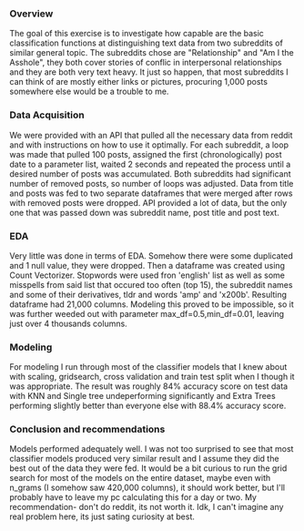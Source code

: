 ### Overview
The goal of this exercise is to investigate how capable are the basic classification functions at distinguishing text data from two subreddits of similar general topic. The subreddits chose are "Relationship" and "Am I the Asshole", they both cover stories of conflic in interpersonal relationships and they are both very text heavy. It just so happen, that most subreddits I can think of are mostly either links or pictures, procuring 1,000 posts somewhere else would be a trouble to me. 

### Data Acquisition 

We were provided with an API that pulled all the necessary data from reddit and with instructions on how to use it optimally. For each subreddit, a loop was made that pulled 100 posts, assigned the first (chronologically) post date to a parameter list, waited 2 seconds and repeated the process until a desired number of posts was accumulated. Both subreddits had significant number of removed posts, so number of loops was adjusted. Data from title and posts was fed to two separate dataframes that were merged after rows with removed posts were dropped. API provided a lot of data, but the only one that was passed down was subreddit name, post title and post text. 

### EDA

Very little was done in terms of EDA. Somehow there were some duplicated and 1 null value, they were dropped. Then a dataframe was created using Count Vectorizer. Stopwords were used fron 'english' list as well as some misspells from said list that occured too often (top 15), the subreddit names and some of their derivatives, tldr and words 'amp' and 'x200b'. Resulting dataframe had 21,000 columns. Modeling this proved to be impossible, so it was further weeded out with parameter max_df=0.5,min_df=0.01, leaving just over 4 thousands columns. 

### Modeling

For modeling I run through most of the classifier models that I knew about with scaling, gridsearch, cross validation and train test split when I though it was appropriate. The result was roughly 84% accuracy score on test data with KNN and Single tree undeperforming significantly and Extra Trees performing slightly better than everyone else with 88.4% accuracy score. 

### Conclusion and recommendations

Models performed adequately well. I was not too surprised to see that most classifier models produced very similar result and I assume they did the best out of the data they were fed. It would be a bit curious to run the grid search for most of the models on the entire dataset, maybe even with n_grams (I somehow saw 420,000 columns), it should work better, but I'll probably have to leave my pc calculating this for a day or two. My recommendation- don't do reddit, its not worth it. Idk, I can't imagine any real problem here, its just sating curiosity at best. 